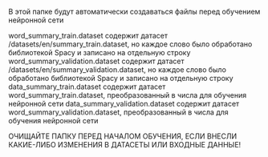 В этой папке будут автоматически создаваться файлы перед обучением нейронной сети

word_summary_train.dataset содержит датасет /datasets/en/summary_train.dataset, но каждое слово было обработано библиотекой Spacy и записано на отдельную строку
word_summary_validation.dataset содержит датасет /datasets/en/summary_validation.dataset, но каждое слово было обработано библиотекой Spacy и записано на отдельную строку
data_summary_train.dataset содержит датасет word_summary_train.dataset, преобразованный в числа для обучения нейронной сети
data_summary_validation.dataset содержит датасет word_summary_validation.dataset, преобразованный в числа для обучения нейронной сети

ОЧИЩАЙТЕ ПАПКУ ПЕРЕД НАЧАЛОМ ОБУЧЕНИЯ, ЕСЛИ ВНЕСЛИ КАКИЕ-ЛИБО ИЗМЕНЕНИЯ В ДАТАСЕТЫ ИЛИ ВХОДНЫЕ ДАННЫЕ!
